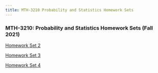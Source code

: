```yaml
---
title: MTH-3210 Probability and Statistics Homework Sets
---
```


### MTH-3210: Probability and Statistics Homework Sets (Fall 2021)

[Homework Set 2](/homework_pdf/mth3210_whw2.pdf)

[Homework Set 3](/homework_pdf/mth3210_whw3.pdf)

[Homework Set 4](/homework_pdf/mth3210_whw4.pdf)